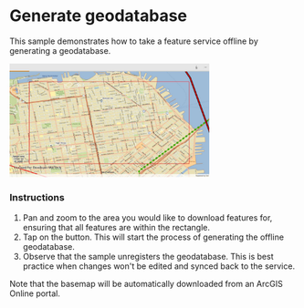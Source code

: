 # Generate geodatabase

This sample demonstrates how to take a feature service offline by generating a geodatabase.

<img src="GenerateGeodatabase.jpg" width="350"/>

### Instructions

1. Pan and zoom to the area you would like to download features for, ensuring that all features are within the rectangle.
2. Tap on the button. This will start the process of generating the offline geodatabase.
3. Observe that the sample unregisters the geodatabase. This is best practice when changes won't be edited and synced back to the service.

Note that the basemap will be automatically downloaded from an ArcGIS Online portal.